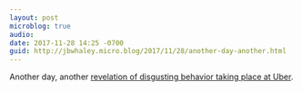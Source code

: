 ```yaml
---
layout: post
microblog: true
audio: 
date: 2017-11-28 14:25 -0700
guid: http://jbwhaley.micro.blog/2017/11/28/another-day-another.html
---
```

Another day, another [revelation of disgusting behavior taking place at Uber](https://www.cnbc.com/2017/11/28/uber-waymo-hearing-trial-delayed-amid-new-evidence.html).
